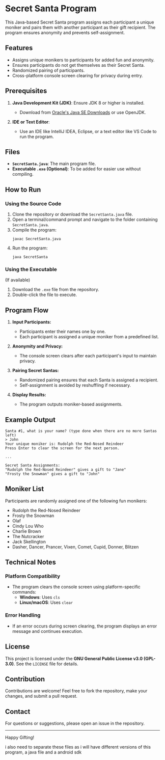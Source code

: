 # Secret Santa Program

This Java-based Secret Santa program assigns each participant a unique moniker and pairs them with another participant as their gift recipient. The program ensures anonymity and prevents self-assignment.

## Features

- Assigns unique monikers to participants for added fun and anonymity.
- Ensures participants do not get themselves as their Secret Santa.
- Randomized pairing of participants.
- Cross-platform console screen clearing for privacy during entry.

## Prerequisites

1. **Java Development Kit (JDK)**: Ensure JDK 8 or higher is installed.

   - Download from [Oracle's Java SE Downloads](https://www.oracle.com/java/technologies/javase-downloads.html) or use OpenJDK.

2. **IDE or Text Editor**:

   - Use an IDE like IntelliJ IDEA, Eclipse, or a text editor like VS Code to run the program.

## Files

- **`SecretSanta.java`**: The main program file.
- **Executable ************`.exe`************ (Optional)**: To be added for easier use without compiling.

## How to Run

### Using the Source Code

1. Clone the repository or download the `SecretSanta.java` file.
2. Open a terminal/command prompt and navigate to the folder containing `SecretSanta.java`.
3. Compile the program:
   ```
   javac SecretSanta.java
   ```
4. Run the program:
   ```
   java SecretSanta
   ```

### Using the Executable

(If available)

1. Download the `.exe` file from the repository.
2. Double-click the file to execute.

## Program Flow

1. **Input Participants:**

   - Participants enter their names one by one.
   - Each participant is assigned a unique moniker from a predefined list.

2. **Anonymity and Privacy:**

   - The console screen clears after each participant's input to maintain privacy.

3. **Pairing Secret Santas:**

   - Randomized pairing ensures that each Santa is assigned a recipient.
   - Self-assignment is avoided by reshuffling if necessary.

4. **Display Results:**

   - The program outputs moniker-based assignments.

## Example Output

```
Santa #1, what is your name? (type done when there are no more Santas left)
> John
Your unique moniker is: Rudolph the Red-Nosed Reindeer
Press Enter to clear the screen for the next person.

...

Secret Santa Assignments:
"Rudolph the Red-Nosed Reindeer" gives a gift to "Jane"
"Frosty the Snowman" gives a gift to "John"
```

## Moniker List

Participants are randomly assigned one of the following fun monikers:

- Rudolph the Red-Nosed Reindeer
- Frosty the Snowman
- Olaf
- Cindy Lou Who
- Charlie Brown
- The Nutcracker
- Jack Skellington
- Dasher, Dancer, Prancer, Vixen, Comet, Cupid, Donner, Blitzen

## Technical Notes

### Platform Compatibility

- The program clears the console screen using platform-specific commands:
  - **Windows**: Uses `cls`
  - **Linux/macOS**: Uses `clear`

### Error Handling

- If an error occurs during screen clearing, the program displays an error message and continues execution.

## License

This project is licensed under the **GNU General Public License v3.0 (GPL-3.0)**. See the `LICENSE` file for details.

## Contribution

Contributions are welcome! Feel free to fork the repository, make your changes, and submit a pull request.

## Contact

For questions or suggestions, please open an issue in the repository.

---

Happy Gifting!

i also need to separate these files as i will have different versions of this program, a java file and a android sdk

